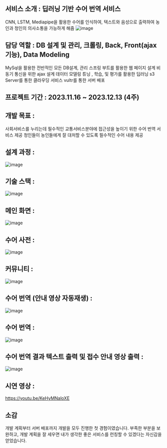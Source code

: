 ## 서비스 소개 : 딥러닝 기반 수어 번역 서비스
CNN, LSTM, Mediapipe을 활용한 수어를 인식하여, 텍스트와 음성으로 출력하여 농인과 청인의 의사소통을 가능하게 해줌
![image](https://github.com/parvenuHJ/sign_lang_project/assets/139337239/ce5e42f9-9939-43ea-8674-6c329706d17a)


## 담당 역할 : DB 설계 및 관리, 크롤링, Back, Front(ajax기능), Data Modeling
MySql을 활용한 전반적인 모든 DB설계, 관리
스프링 부트를 활용한 웹 페이지 설계
비동기 통신을 위한 ajax 설계
데이터 모델링 튜닝 , 학습, 및 평가를 활용한 딥러닝
s3 Server를 통한 클라우딩 서비스
vultr를 통한 서버 배포





## 프로젝트 기간 :  2023.11.16 ~ 2023.12.13 (4주)




## 개발 목표 :
사회서비스를 누리는데 필수적인 교통서비스분야에 접근성을 높이기 위한 수어 번역 서비스 제공
청인들이 농인들에게 잘 대처할 수 있도록 필수적인 수어 내용 제공




## 설계 과정 :
![image](https://github.com/parvenuHJ/sign_lang_project/assets/139337239/9d74d70b-862d-4e98-a397-270b44ffadc0)




## 기술 스택 :
![image](https://github.com/parvenuHJ/sign_lang_project/assets/139337239/c2744bec-4a63-4427-bf38-2dbb8e342d2d)




## 메인 화면 :
![image](https://github.com/parvenuHJ/sign_lang_project/assets/139337239/4adc8e60-8a04-4c8a-a761-9aef12dbfdb6)




## 수어 사전 :
![image](https://github.com/parvenuHJ/sign_lang_project/assets/139337239/2d2c22db-14fd-46fd-a471-74bc2c774e76)




## 커뮤니티 :
![image](https://github.com/parvenuHJ/sign_lang_project/assets/139337239/5c97b37b-94a5-4b3d-94d1-cb35bd552306)




## 수어 번역 (안내 영상 자동재생) :
![image](https://github.com/parvenuHJ/sign_lang_project/assets/139337239/b64dd362-0cac-4758-b0ab-3d280f307958)




## 수어 번역 : 
![image](https://github.com/parvenuHJ/sign_lang_project/assets/139337239/053b797c-24c8-4889-88c8-34e8bff4e54d)




## 수어 번역 결과 텍스트 출력 및 접수 안내 영상 출력 : 
![image](https://github.com/parvenuHJ/sign_lang_project/assets/139337239/c2422dee-2750-4987-a15e-647de8eae109)

## 시연 영상 :
https://youtu.be/KeHyMNaloXE


## 소감 
개발 계획부터 서버 배포까지 개발을 모두 진행한 첫 경험이였습니다.
부족한 부분을 보완하고, 개발 계획을 잘 세우면 내가 생각한 좋은 서비스를 런칭할 수 있겠다는 자신감을 얻었습니다.









